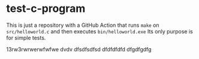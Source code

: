 # test-c-program
This is just a repository with a GitHub Action that runs `make` on `src/helloworld.c` and then executes `bin/helloworld.exe`
Its only purpose is for simple tests.

13rw3rwrwerwfwfwe
dvdv
dfsdfsdfsd
dfdfdfdfd
dfgdfgdfg
